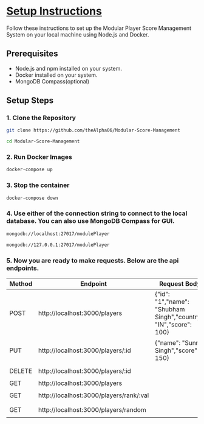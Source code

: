 # [Setup Instructions](https://github.com/theAlpha06/Modular-Score-Management)

Follow these instructions to set up the Modular Player Score Management System on your local machine using Node.js and Docker.

## Prerequisites

- Node.js and npm installed on your system.
- Docker installed on your system.
- MongoDB Compass(optional)

## Setup Steps

### 1. Clone the Repository

```bash
git clone https://github.com/theAlpha06/Modular-Score-Management
```

```bash
cd Modular-Score-Management
```

### 2. Run Docker Images
```bash
docker-compose up
```

### 3. Stop the container
```bash
docker-compose down
```

### 4. Use either of the connection string to connect to the local database. You can also use MongoDB Compass for GUI.
```bash
mongodb://localhost:27017/modulePlayer
``` 
```bash
mongodb://127.0.0.1:27017/modulePlayer
```

### 5. Now you are ready to make requests. Below are the api endpoints.

| Method | Endpoint                                | Request Body                                      | CURL Command                                           |
|--------|-----------------------------------------|---------------------------------------------------|--------------------------------------------------------|
| POST   | http://localhost:3000/players           | {"id": "1","name": "Shubham Singh","country": "IN","score": 100} | ```curl -X POST -H "Content-Type: application/json" -d '{"id": "1","name": "Shubham Singh","country": "IN","score": 100}' http://localhost:3000/players``` |
| PUT    | http://localhost:3000/players/:id       | {"name": "Sunny Singh","score": 150}               | ```curl -X PUT -H "Content-Type: application/json" -d '{"Name": "Sunny Singh","score": 150}' http://localhost:3000/players/:id``` |
| DELETE | http://localhost:3000/players/:id       |                                                   | ```curl -X DELETE http://localhost:3000/players/:id``` |
| GET    | http://localhost:3000/players           |                                                   | ```curl http://localhost:3000/players```                |
| GET    | http://localhost:3000/players/rank/:val |                                                   | ```curl http://localhost:3000/players/rank/:val```      |
| GET    | http://localhost:3000/players/random    |                                                   | ```curl http://localhost:3000/players/random```         |
